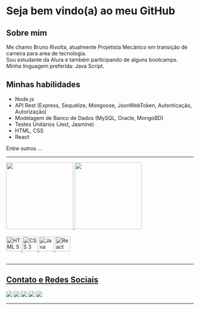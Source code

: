 # Seja bem vindo(a) ao meu GitHub

## Sobre mim

Me chamo Bruno Rivolta, atualmente Projetista Mecânico em transição de carreira para area de tecnologia.  
Sou estudante da Alura e também participando de alguns bootcamps.
Minha linguagem preferida: Java Script.

## Minhas habilidades

 - Node.js  
 - API Rest (Express, Sequelize, Mongoose, JsonWebToken, Autenticação, Autorização)  
 - Modelagem de Banco de Dados (MySQL, Oracle, MongoBD)  
 - Testes Unitários (Jest, Jasmine)  
 - HTML, CSS  
 - React  
 
Entre outros ...   

***

<div> <!-- Painel-->
  <a href="https://github.com/BrunoRivolta">
  <img height="180em" src="https://github-readme-stats.vercel.app/api/top-langs/?username=BrunoRivolta&layout=compact&langs_count=7&theme=prussian"/>
  <img height="180em" src="https://github-readme-stats.vercel.app/api?username=BrunoRivolta&show_icons=true&theme=prussian&include_all_commits=true&count_private=true"/>
</div>
</br>
<div> <!-- icones tecnologias-->
  <img alt="HTML 5" height="40" width="40" src="https://img.icons8.com/external-bearicons-outline-color-bearicons/64/null/external-HTML-file-extension-bearicons-outline-color-bearicons.png">
  <img alt="CSS 3" height="40" width="40" src="https://img.icons8.com/external-bearicons-outline-color-bearicons/64/null/external-CSS-file-extension-bearicons-outline-color-bearicons.png">
  <img alt="Java Script" height="40" width="40" src="https://img.icons8.com/external-bearicons-outline-color-bearicons/64/null/external-JS-file-extension-bearicons-outline-color-bearicons.png">
  <img alt="React" height="40" width="40" src="https://img.icons8.com/officel/30/null/react.png"/>
</div>
</br>
    

***
## Contato e Redes Sociais   


<a href="mailto:brrivolta@gmail.com"><img src="https://img.icons8.com/plasticine/100/null/apple-mail.png" class="links"></a>
<a href="https://github.com/BrunoRivolta"><img src="https://img.icons8.com/plasticine/100/null/github-squared.png" class="links"></a>
<a href="https://www.linkedin.com/in/brunorivolta/"><img src="https://img.icons8.com/plasticine/100/null/linkedin.png" class="links"></a>
<a href="https://www.youtube.com/channel/UC6XJ3aQvFBU7gqHvebolwJQ"><img src="https://img.icons8.com/plasticine/100/null/youtube-play--v1.png" class="links"></a>
<a href="https://devrivolta.blogspot.com/"><img src="https://images2.imgbox.com/1d/91/8Te7jWaR_o.png" class="links"></a>


***
